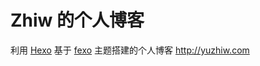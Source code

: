 # Zhiw 的个人博客
利用 [Hexo](http://hexo.io) 基于 [fexo](https://github.com/forsigner/fexo) 主题搭建的个人博客 <http://yuzhiw.com>

